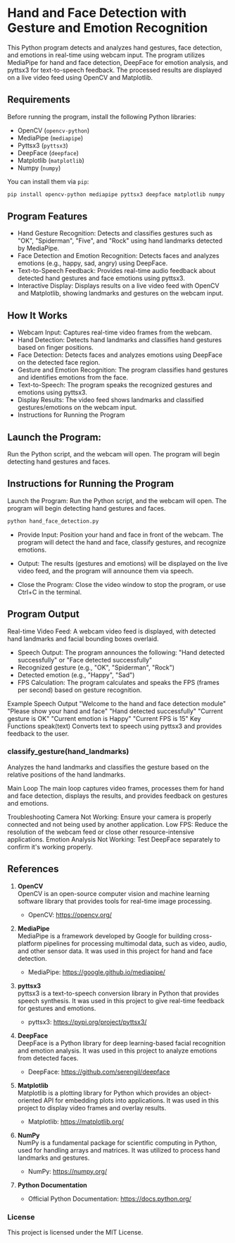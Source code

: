 # Hand and Face Detection with Gesture and Emotion Recognition

This Python program detects and analyzes hand gestures, face detection, and emotions in real-time using webcam input. The program utilizes MediaPipe for hand and face detection, DeepFace for emotion analysis, and pyttsx3 for text-to-speech feedback. The processed results are displayed on a live video feed using OpenCV and Matplotlib.

## Requirements

Before running the program, install the following Python libraries:

- OpenCV (`opencv-python`)
- MediaPipe (`mediapipe`)
- Pyttsx3 (`pyttsx3`)
- DeepFace (`deepface`)
- Matplotlib (`matplotlib`)
- Numpy (`numpy`)

You can install them via `pip`:

```bash
pip install opencv-python mediapipe pyttsx3 deepface matplotlib numpy
```

## Program Features
- Hand Gesture Recognition: Detects and classifies gestures such as "OK", "Spiderman", "Five", and "Rock" using hand landmarks detected by MediaPipe.
- Face Detection and Emotion Recognition: Detects faces and analyzes emotions (e.g., happy, sad, angry) using DeepFace.
- Text-to-Speech Feedback: Provides real-time audio feedback about detected hand gestures and face emotions using pyttsx3.
- Interactive Display: Displays results on a live video feed with OpenCV and Matplotlib, showing landmarks and gestures on the webcam input.

## How It Works
- Webcam Input: Captures real-time video frames from the webcam.
- Hand Detection: Detects hand landmarks and classifies hand gestures based on finger positions.
- Face Detection: Detects faces and analyzes emotions using DeepFace on the detected face region.
- Gesture and Emotion Recognition: The program classifies hand gestures and identifies emotions from the face.
- Text-to-Speech: The program speaks the recognized gestures and emotions using pyttsx3.
- Display Results: The video feed shows landmarks and classified gestures/emotions on the webcam input.
- Instructions for Running the Program
## Launch the Program: 
Run the Python script, and the webcam will open. The program will begin detecting hand gestures and faces.

## Instructions for Running the Program
Launch the Program: Run the Python script, and the webcam will open. The program will begin detecting hand gestures and faces.

```bash
python hand_face_detection.py
```
- Provide Input: Position your hand and face in front of the webcam. The program will detect the hand and face, classify gestures, and recognize emotions.

- Output: The results (gestures and emotions) will be displayed on the live video feed, and the program will announce them via speech.

- Close the Program: Close the video window to stop the program, or use Ctrl+C in the terminal.

## Program Output
Real-time Video Feed: A webcam video feed is displayed, with detected hand landmarks and facial bounding boxes overlaid.

- Speech Output: The program announces the following:
"Hand detected successfully" or "Face detected successfully"
- Recognized gesture (e.g., "OK", "Spiderman", "Rock")
- Detected emotion (e.g., "Happy", "Sad")
- FPS Calculation: The program calculates and speaks the FPS (frames per second) based on gesture recognition.

Example Speech Output
"Welcome to the hand and face detection module"
"Please show your hand and face"
"Hand detected successfully"
"Current gesture is OK"
"Current emotion is Happy"
"Current FPS is 15"
Key Functions
speak(text)
Converts text to speech using pyttsx3 and provides feedback to the user.

### classify_gesture(hand_landmarks)
Analyzes the hand landmarks and classifies the gesture based on the relative positions of the hand landmarks.

Main Loop
The main loop captures video frames, processes them for hand and face detection, displays the results, and provides feedback on gestures and emotions.

Troubleshooting
Camera Not Working: Ensure your camera is properly connected and not being used by another application.
Low FPS: Reduce the resolution of the webcam feed or close other resource-intensive applications.
Emotion Analysis Not Working: Test DeepFace separately to confirm it's working properly.

## References

1. **OpenCV**  
   OpenCV is an open-source computer vision and machine learning software library that provides tools for real-time image processing.  
   - OpenCV: https://opencv.org/

2. **MediaPipe**  
   MediaPipe is a framework developed by Google for building cross-platform pipelines for processing multimodal data, such as video, audio, and other sensor data. It was used in this project for hand and face detection.  
   - MediaPipe: https://google.github.io/mediapipe/

3. **pyttsx3**  
   pyttsx3 is a text-to-speech conversion library in Python that provides speech synthesis. It was used in this project to give real-time feedback for gestures and emotions.  
   - pyttsx3: https://pypi.org/project/pyttsx3/

4. **DeepFace**  
   DeepFace is a Python library for deep learning-based facial recognition and emotion analysis. It was used in this project to analyze emotions from detected faces.  
   - DeepFace: https://github.com/serengil/deepface

5. **Matplotlib**  
   Matplotlib is a plotting library for Python which provides an object-oriented API for embedding plots into applications. It was used in this project to display video frames and overlay results.  
   - Matplotlib: https://matplotlib.org/

6. **NumPy**  
   NumPy is a fundamental package for scientific computing in Python, used for handling arrays and matrices. It was utilized to process hand landmarks and gestures.  
   - NumPy: https://numpy.org/

7. **Python Documentation**  
   - Official Python Documentation: https://docs.python.org/

### License
This project is licensed under the MIT License.




